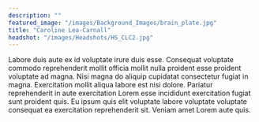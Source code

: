 ```yaml
---
description: ""
featured_image: "/images/Background_Images/brain_plate.jpg"
title: "Caroline Lea-Carnall"
headshot: "/images/Headshots/HS_CLC2.jpg"
---
```


<!-- ![img](/images/Headshots/HS_CLC2.jpg) -->

Labore duis aute ex id voluptate irure duis esse. Consequat voluptate commodo reprehenderit mollit officia mollit nulla proident esse proident voluptate ad magna. Nisi magna do aliquip cupidatat consectetur fugiat in magna. Exercitation mollit aliqua labore est nisi dolore. Pariatur reprehenderit in aute exercitation Lorem esse incididunt exercitation fugiat sunt proident quis. Eu ipsum quis elit voluptate labore voluptate voluptate consequat ea exercitation reprehenderit sit. Veniam amet Lorem aute quis.
